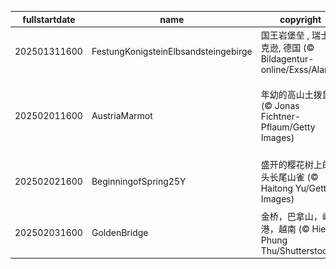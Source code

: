 |fullstartdate|name|copyright|title|image|
|--|--|--|--|--|
202501311600|FestungKonigsteinElbsandsteingebirge|国王岩堡垒 , 瑞士撒克逊, 德国 (© Bildagentur-online/Exss/Alamy)|雪与石|![](/zh-CN/2025/02/202501311600FestungKonigsteinElbsandsteingebirge.jpg)|
202502011600|AustriaMarmot|年幼的高山土拨鼠 (© Jonas Fichtner-Pflaum/Getty Images)|天气预报还是运气预报？|![](/zh-CN/2025/02/202502011600AustriaMarmot.jpg)|
202502021600|BeginningofSpring25Y|盛开的樱花树上的红头长尾山雀 (© Haitong Yu/Getty Images)|春光明媚的日子|![](/zh-CN/2025/02/202502021600BeginningofSpring25Y.jpg)|
202502031600|GoldenBridge|金桥，巴拿山，岘港，越南 (© Hien Phung Thu/Shutterstock)|云端漫步|![](/zh-CN/2025/02/202502031600GoldenBridge.jpg)|

